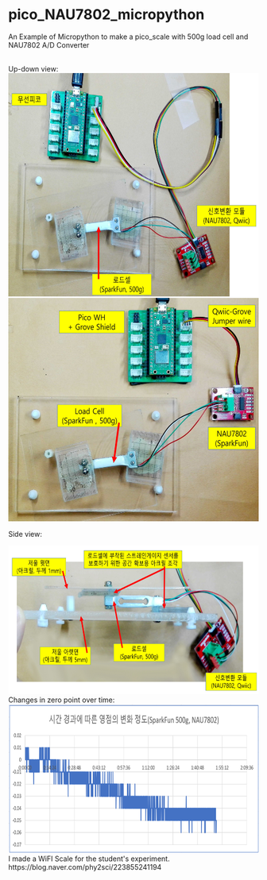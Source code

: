 # pico_NAU7802_micropython
An Example of Micropython to make a pico_scale with 500g load cell and NAU7802 A/D Converter 

<br>
Up-down view:

<img src="SparkFun-평면도.JPG" width="600" height="450"/>

<img src="SparkFun-500g-NAU7802-Jumper.jpg" width="600" height="450"/>
<br>

Side view:

<img src="SparkFun-옆면도.JPG" width="600" height="300"/>

<br>
Changes in zero point over time:

<img src="시간경과에따른영점변화(SparkFun-500g_NAU7802).png" width="600" height="300"/>

<br>
I made a WiFI Scale for the student's experiment.
<br>
https://blog.naver.com/phy2sci/223855241194
